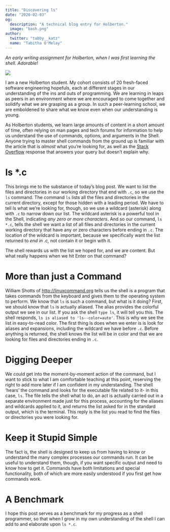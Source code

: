 ```yaml
---
title: "Discovering ls"
date: "2020-02-03"
og:
  description: "A technical blog entry for Holberton."
  image: "bash.png"
author:
  twitter: "tabby__katz"
  name: "Tabitha O'Melay"
---
```


_An early writing assignment for Holberton, when I was first learning the shell. Adorable!_

![](/bash.png)

I am a new Holberton student. My cohort consists of 20 fresh-faced software engineering hopefuls, each at different stages in our understanding of the ins and outs of programming. We are learning in leaps as peers in an environment where we are encouraged to come together and solidify what we are grasping as a group. In such a peer-learning school, we are emboldened to share what we know even when our understanding is young.

As Holberton students, we learn large amounts of content in a short amount of time, often relying on man pages and tech forums for information to help us understand the use of commands, options, and arguments in the Shell. Anyone trying to master shell commands from the ground up is familiar with the article that is *almost* what you’re looking for, as well as the <a href="https://stackoverflow.com" target="_blank">Stack Overflow</a> response that answers your query but doesn’t explain why.


# ls \*.c

This brings me to the substance of today’s blog post. We want to list the files and directories in our working directory that end with `.c`, so we use the `ls` command. The command `ls` lists all the files and directories in the current directory, except for those hidden with a leading period. We have to tell ls what we’re looking for, though, so we use a wildcard (asterisk) along with `.c` to narrow down our list. The wildcard asterisk is a powerful tool in the Shell, indicating *any zero or more characters*. And so our command, `ls *.c`, tells the shell we want a list of all files and directories in the current working directory that have any or zero characters before ending in `.c`. The location of the wildcard is important, because we specifically want the list returned to _end in .c,_ not contain it or begin with it.

The shell rewards us with the list we hoped for, and we are content. But what really happens when we hit Enter on that command?

# More than just a Command

William Shotts of http://linuxcommand.org tells us the shell is a program that takes commands from the keyboard and gives them to the operating system to perform. We know that `ls` is such a command, but what is it doing? First, we should know that `ls` is actually aliased. The alias provides the colorful output we see in our list. If you ask the shell `type ls`, it will tell you this. The shell responds, `ls is aliased to 'ls--color=auto'`. This is why we see the list in easy-to-read color. The first thing ls does when we enter is is look for aliases and expansions, including the wildcard we have before `.c`. Before anything is returned, the shell knows the list will be in color and that we are looking for files and directories ending in `.c`.

# Digging Deeper

We could get into the moment-by-moment action of the command, but I want to stick to what I am comfortable teaching at this point, reserving the right to add more later if I am confident in my understanding. The shell ‘hears’ the command and looks for the executable file related to it- in this case, `ls`. The file tells the shell what to do, an act is actually carried out in a separate environment made just for this process, accounting for the aliases and wildcards applied to it, and returns the list asked for in the standard output, which is the terminal. This reply is the list you read to find the files or directories you were looking for.

# Keep it Stupid Simple

The fact is, the shell is designed to keep us from having to know or understand the many complex processes our commands run. It can be useful to understand them, though, if you want specific output and need to know how to get it. Commands have both limitations and special functionality, both of which are more easily understood if you first get how commands work.

# A Benchmark

I hope this post serves as a benchmark for my progress as a shell programmer, so that when I grow in my own understanding of the shell I can add to and elaborate upon `ls *.c`.

